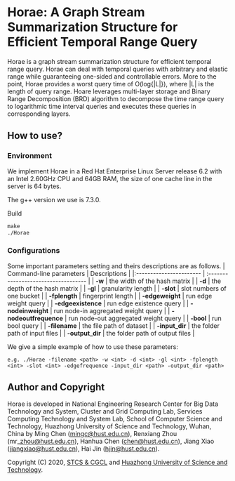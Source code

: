 # Horae: A Graph Stream Summarization Structure for Efficient Temporal Range Query
Horae is a graph stream summarization structure for efficient temporal range query. Horae can deal with temporal queries with arbitrary and elastic range while guaranteeing one-sided and controllable errors. More to the point, Horae provides a worst query time of O(log{|L|}), where |L| is the length of query range. Hoare leverages multi-layer storage and Binary Range Decomposition (BRD) algorithm to decompose the time range query to logarithmic time interval queries and executes these queries in corresponding layers.

## How to use?
### Environment
We implement Horae in a Red Hat Enterprise Linux Server release 6.2 with an Intel 2.60GHz CPU and 64GB RAM, the size of one cache line in the server is 64 bytes. 

The g++ version we use is 7.3.0.

Build

```txt
make
./Horae
```

### Configurations
Some important parameters setting and theirs descriptions are as follows.
| Command-line parameters | Descriptions                         |
|:----------------------- | :----------------------------------- |
| **-w**                  | the width of the hash matrix         |
| **-d**                  | the depth of the hash matrix         |
| **-gl**                 | granularity length                   |
| **-slot**               | slot numbers of one bucket           |
| **-fplength**           | fingerprint length                   | 
| **-edgeweight**         | run edge weight query                |
| **-edgeexistence**      | run edge existence query             |
| **-nodeinweight**       | run node-in aggregated weight query  |
| **-nodeoutfrequence**   | run node-out aggregated weight query |
| **-bool**               | run bool query                       |
| **-filename**           | the file path of dataset             |
| **-input_dir**          | the folder path of input files       |
| **-output_dir**         | the folder path of output files      |

We give a simple example of how to use these parameters:
``` code
e.g. ./Horae -filename <path> -w <int> -d <int> -gl <int> -fplength <int> -slot <int> -edgefrequence -input_dir <path> -output_dir <path>
```


## Author and Copyright

Horae is developed in National Engineering Research Center for Big Data Technology and System, Cluster and Grid Computing Lab, Services Computing Technology and System Lab, School of Computer Science and Technology, Huazhong University of Science and Technology, Wuhan, China by Ming Chen (mingc@hust.edu.cn), Renxiang Zhou (mr\_zhou@hust.edu.cn), Hanhua Chen (chen@hust.edu.cn), Jiang Xiao (jiangxiao@hust.edu.cn), Hai Jin (hjin@hust.edu.cn).

Copyright (C) 2020, [STCS & CGCL](http://grid.hust.edu.cn/) and [Huazhong University of Science and Technology](http://www.hust.edu.cn).